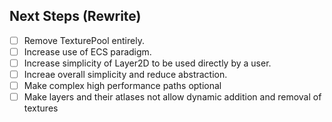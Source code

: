 ## Next Steps (Rewrite)
- [ ] Remove TexturePool entirely.
- [ ] Increase use of ECS paradigm.
- [ ] Increase simplicity of Layer2D to be used directly by a user.
- [ ] Increae overall simplicity and reduce abstraction.
- [ ] Make complex high performance paths optional
- [ ] Make layers and their atlases not allow dynamic addition and removal of textures
